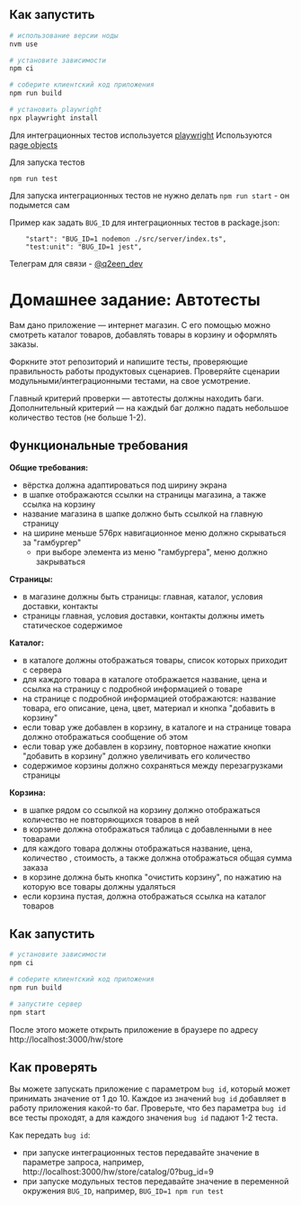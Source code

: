 ## Как запустить

```sh
# использование версии ноды 
nvm use

# установите зависимости
npm ci

# соберите клиентский код приложения
npm run build

# установить playwright
npx playwright install
```

Для интеграционных тестов используется [playwright](https://playwright.dev/)
Используются [page objects](https://www.selenium.dev/documentation/test_practices/encouraged/page_object_models/)

Для запуска тестов
```shell
npm run test
```

Для запуска интеграционных тестов не нужно делать `npm run start` - он подымется сам

Пример как задать `BUG_ID` для интеграционных тестов в package.json: 
```
    "start": "BUG_ID=1 nodemon ./src/server/index.ts",
    "test:unit": "BUG_ID=1 jest",
```

Телеграм для связи - [@q2een_dev](https://t.me/q2een_dev)

# Домашнее задание: Автотесты

Вам дано приложение — интернет магазин. С его помощью можно смотреть каталог товаров, добавлять товары в корзину и оформлять заказы.

Форкните этот репозиторий и напишите тесты, проверяющие правильность работы продуктовых сценариев. Проверяйте сценарии модульными/интеграционными тестами, на свое усмотрение.

Главный критерий проверки — автотесты должны находить баги. Дополнительный критерий — на каждый баг должно падать небольшое количество тестов (не больше 1-2).

## Функциональные требования

**Общие требования:**
- вёрстка должна адаптироваться под ширину экрана
- в шапке отображаются ссылки на страницы магазина, а также ссылка на корзину
- название магазина в шапке должно быть ссылкой на главную страницу
- на ширине меньше 576px навигационное меню должно скрываться за "гамбургер"
  - при выборе элемента из меню "гамбургера", меню должно закрываться

**Страницы:**
- в магазине должны быть страницы: главная, каталог, условия доставки, контакты
- страницы главная, условия доставки, контакты должны иметь статическое содержимое

**Каталог:**
- в каталоге должны отображаться товары, список которых приходит с сервера
- для каждого товара в каталоге отображается название, цена и ссылка на страницу с подробной информацией о товаре
- на странице с подробной информацией отображаются: название товара, его описание, цена, цвет, материал и кнопка "добавить в корзину"
- если товар уже добавлен в корзину, в каталоге и на странице товара должно отображаться сообщение об этом
- если товар уже добавлен в корзину, повторное нажатие кнопки "добавить в корзину" должно увеличивать его количество
- содержимое корзины должно сохраняться между перезагрузками страницы

**Корзина:**
- в шапке рядом со ссылкой на корзину должно отображаться количество не повторяющихся товаров в ней
- в корзине должна отображаться таблица с добавленными в нее товарами
- для каждого товара должны отображаться название, цена, количество , стоимость, а также должна отображаться общая сумма заказа
- в корзине должна быть кнопка "очистить корзину", по нажатию на которую все товары должны удаляться
- если корзина пустая, должна отображаться ссылка на каталог товаров


## Как запустить

```sh
# установите зависимости
npm ci

# соберите клиентский код приложения
npm run build

# запустите сервер
npm start
```

После этого можете открыть приложение в браузере по адресу http://localhost:3000/hw/store

## Как проверять

Вы можете запускать приложение с параметром `bug id`, который может принимать значение от 1 до 10. Каждое из значений `bug id` добавляет в работу приложения какой-то баг. Проверьте, что без параметра `bug id` все тесты проходят, а для каждого значения `bug id` падают 1-2 теста.

Как передать `bug id`:
- при запуске интеграционных тестов передавайте значение в параметре запроса, например, http://localhost:3000/hw/store/catalog/0?bug_id=9
- при запуске модульных тестов передавайте значение в переменной окружения `BUG_ID`, например, `BUG_ID=1 npm run test`
